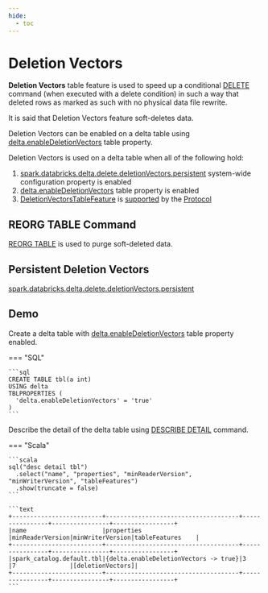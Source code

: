 ```yaml
---
hide:
  - toc
---
```


# Deletion Vectors

**Deletion Vectors** table feature is used to speed up a conditional [DELETE](../commands/delete/index.md) command (when executed with a delete condition) in such a way that deleted rows as marked as such with no physical data file rewrite.

It is said that Deletion Vectors feature soft-deletes data.

Deletion Vectors can be enabled on a delta table using [delta.enableDeletionVectors](../DeltaConfigs.md#enableDeletionVectors) table property.

Deletion Vectors is used on a delta table when all of the following hold:

1. [spark.databricks.delta.delete.deletionVectors.persistent](../configuration-properties/DeltaSQLConf.md#DELETE_USE_PERSISTENT_DELETION_VECTORS) system-wide configuration property is enabled
1. [delta.enableDeletionVectors](../DeltaConfigs.md#enableDeletionVectors) table property is enabled
1. [DeletionVectorsTableFeature](DeletionVectorsTableFeature.md) is [supported](../table-features/TableFeatureSupport.md#isFeatureSupported) by the [Protocol](../Protocol.md)

## REORG TABLE Command

[REORG TABLE](../commands/reorg/index.md) is used to purge soft-deleted data.

## Persistent Deletion Vectors

[spark.databricks.delta.delete.deletionVectors.persistent](../configuration-properties/index.md#delete.deletionVectors.persistent)

## Demo

Create a delta table with [delta.enableDeletionVectors](../DeltaConfigs.md#enableDeletionVectors) table property enabled.

=== "SQL"

    ```sql
    CREATE TABLE tbl(a int)
    USING delta
    TBLPROPERTIES (
      'delta.enableDeletionVectors' = 'true'
    )
    ```

Describe the detail of the delta table using [DESCRIBE DETAIL](../commands/describe-detail/index.md) command.

=== "Scala"

    ```scala
    sql("desc detail tbl")
      .select("name", "properties", "minReaderVersion", "minWriterVersion", "tableFeatures")
      .show(truncate = false)
    ```

    ```text
    +-------------------------+-------------------------------------+----------------+----------------+-----------------+
    |name                     |properties                           |minReaderVersion|minWriterVersion|tableFeatures    |
    +-------------------------+-------------------------------------+----------------+----------------+-----------------+
    |spark_catalog.default.tbl|{delta.enableDeletionVectors -> true}|3               |7               |[deletionVectors]|
    +-------------------------+-------------------------------------+----------------+----------------+-----------------+
    ```
